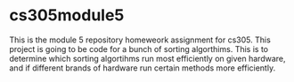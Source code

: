 # cs305module5
This is the module 5 repository homeweork assignment for cs305\.
This project is going to be code for a bunch of sorting algorthims\.
This is to determine which sorting algortihms run most efficiently on given hardware,
and if different brands of hardware run certain methods more efficiently\.

